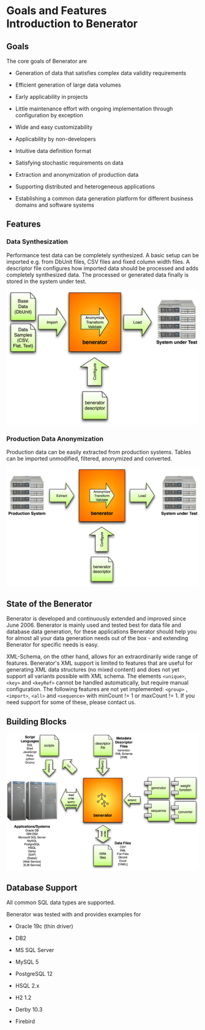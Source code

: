 # Goals and Features <br />Introduction to Benerator

## Goals

The core goals of Benerator are

* Generation of data that satisfies complex data validity requirements

* Efficient generation of large data volumes

* Early applicability in projects

* Little maintenance effort with ongoing implementation through configuration by exception

* Wide and easy customizability

* Applicability by non-developers

* Intuitive data definition format

* Satisfying stochastic requirements on data

* Extraction and anonymization of production data

* Supporting distributed and heterogeneous applications

* Establishing a common data generation platform for different business domains and software systems

## Features

### Data Synthesization

Performance test data can be completely synthesized. A basic setup can be imported e.g. from DbUnit files, CSV files and fixed column width files. A
descriptor file configures how imported data should be processed and adds completely synthesized data. The processed or generated data finally is
stored in the system under test.

![](assets/grafik1.png)

### Production Data Anonymization

Production data can be easily extracted from production systems. Tables can be imported unmodified, filtered, anonymized and converted.

![](assets/grafik2.png)

## State of the Benerator

Benerator is developed and continuously extended and improved since June 2006\. Benerator is mainly used and tested best for data file and database
data generation, for these applications Benerator should help you for almost all your data generation needs out of the box - and extending Benerator
for specific needs is easy.

XML-Schema, on the other hand, allows for an extraordinarily wide range of features. Benerator's XML support is limited to features that are useful
for generating XML data structures (no mixed content) and does not yet support all variants possible with XML schema. The elements `<unique>`, `<key>`
and `<keyRef>` cannot be handled automatically, but require manual configuration. The following features are not yet implemented: `<group>`
, `<import>`, `<all>` and `<sequence>` with minCount != 1 or maxCount != 1\. If you need support for some of these, please contact us.

## Building Blocks

![](assets/grafik3.png)

## Database Support

All common SQL data types are supported.

Benerator was tested with and provides examples for

* Oracle 19c (thin driver)

* DB2

* MS SQL Server

* MySQL 5

* PostgreSQL 12

* HSQL 2.x

* H2 1.2

* Derby 10.3

* Firebird